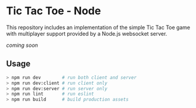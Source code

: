 # Tic Tac Toe - Node

This repository includes an implementation of the simple Tic Tac Toe game with multiplayer support
provided by a Node.js websocket server.

_coming soon_

## Usage

```bash
> npm run dev        # run both client and server
> npm run dev:client # run client only
> npm run dev:server # run server only
> npm run lint       # run eslint
> npm run build      # build production assets
```
